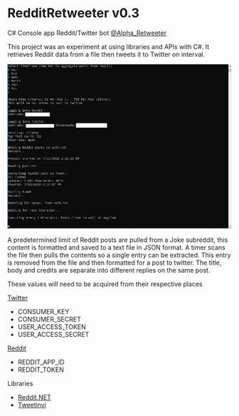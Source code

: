 # RedditRetweeter v0.3

C# Console app Reddit/Twitter bot [@Alpha_Retweeter](https://twitter.com/Alpha_Retweeter)

This project was an experiment at using libraries and APIs with C#. It retrieves Reddit data from a file then tweets it to Twitter on interval. 

![RedditRetweeter Screenshot](https://github.com/sdevRay/sdevRay.github.io/blob/master/assets/redditretweeter.png?raw=true)

A predetermined limit of Reddit posts are pulled from a Joke subreddit, this content is formatted and saved to a text file in JSON format. 
A timer scans the file then pulls the contents so a single entry can be extracted. This entry is removed from the file and then formatted for a post to twitter. The title, body and credits are separate into different replies on the same post.

These values will need to be acquired from their respective places

[Twitter](https://developer.twitter.com/en/docs)
- CONSUMER_KEY
- CONSUMER_SECRET
- USER_ACCESS_TOKEN
- USER_ACCESS_SECRET

[Reddit](https://www.reddit.com/dev/api/)
- REDDIT_APP_ID
- REDDIT_TOKEN

Libraries
- [Reddit.NET](https://github.com/sirkris/Reddit.NET)
- [Tweetinvi](https://github.com/linvi/tweetinvi)
